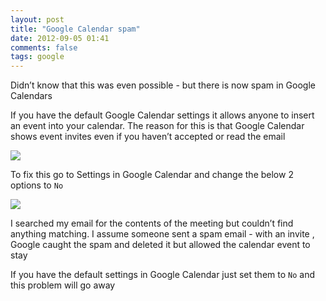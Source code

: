 ```yaml
---
layout: post
title: "Google Calendar spam"
date: 2012-09-05 01:41
comments: false
tags: google
---
```

Didn’t know that this was even possible - but there is now spam in Google Calendars

If you have the default Google Calendar settings it allows anyone to insert an event into your calendar. 
The reason for this is that Google Calendar shows event invites even if you haven’t accepted or read the email

![](http://i.minus.com/ixw1QuU9BRJgP.png)

To fix this go to Settings in Google Calendar and change the below 2 options to `No`

![](http://i.minus.com/iblsjtyHGrcZne.png)

I searched my email for the contents of the meeting but couldn’t find anything matching. 
I assume someone sent a spam email - with an invite , Google caught the spam and deleted it but allowed the calendar event to stay

If you have the default settings in Google Calendar just set them to `No` and this problem will go away

